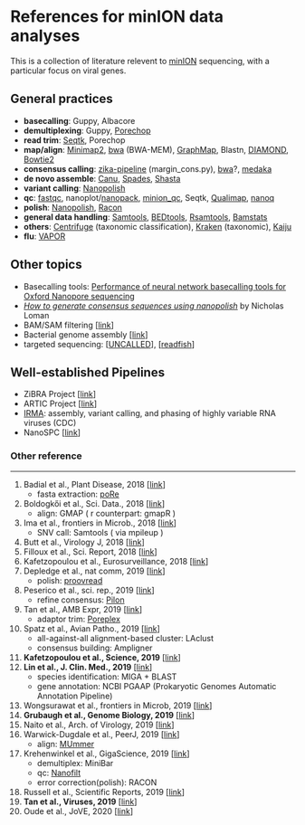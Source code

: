 # References for minION data analyses

This is a collection of literature relevent to [minION](http://nanoporetech.com/products/minion) sequencing, with a particular focus on viral genes. 

## General practices 

* __basecalling__: Guppy, Albacore
* __demultiplexing__: Guppy, [Porechop](https://github.com/rrwick/Porechop)
* __read trim__: [Seqtk](https://github.com/lh3/seqtk), Porechop
* __map/align__: [Minimap2](https://github.com/lh3/minimap2), [bwa](http://bio-bwa.sourceforge.net/bwa.shtml) (BWA-MEM), [GraphMap](https://github.com/isovic/graphmap), Blastn, [DIAMOND](https://github.com/bbuchfink/diamond), [Bowtie2](https://github.com/BenLangmead/bowtie2)
* __consensus calling__: [zika-pipeline](https://github.com/zibraproject/zika-pipeline) (margin_cons.py), [bwa](http://bio-bwa.sourceforge.net/bwa.shtml)?, [medaka](https://github.com/nanoporetech/medaka)
* __de novo assemble__: [Canu](https://github.com/marbl/canu), [Spades](http://cab.spbu.ru/software/spades/), [Shasta](https://github.com/chanzuckerberg/shasta)
* __variant calling__: [Nanopolish](https://github.com/jts/nanopolish)
* __qc__: [fastqc](https://www.bioinformatics.babraham.ac.uk/projects/fastqc/), nanoplot/[nanopack](https://github.com/wdecoster/nanopack), [minion_qc](https://github.com/roblanf/minion_qc), Seqtk, [Qualimap](http://qualimap.bioinfo.cipf.es), [nanoq](https://github.com/esteinig/nanoq)
* __polish__: [Nanopolish](https://github.com/jts/nanopolish), [Racon](https://github.com/isovic/racon)
* __general data handling__: [Samtools](https://github.com/samtools/samtools), [BEDtools](https://github.com/arq5x/bedtools2), [Rsamtools](http://bioconductor.org/packages/release/bioc/html/Rsamtools.html), [Bamstats](https://github.com/guigolab/bamstats)
* __others__: [Centrifuge](https://github.com/infphilo/centrifuge) (taxonomic classification), [Kraken](https://ccb.jhu.edu/software/kraken/) (taxonomic), [Kaiju](http://kaiju.binf.ku.dk)
* __flu__: [VAPOR](https://github.com/connor-lab/vapor)

## Other topics

* Basecalling tools: [Performance of neural network basecalling tools for Oxford Nanopore sequencing](https://github.com/rrwick/Basecalling-comparison) 
* [_How to generate consensus sequences using nanopolish_](http://lab.loman.net/2018/12/21/how-to-generate-consensus-sequences-on-nanopore/) by Nicholas Loman
* BAM/SAM filtering [[link](https://gist.github.com/davfre/8596159)]
* Bacterial genome assembly [[link](https://github.com/rrwick/Trycycler/wiki/Guide-to-bacterial-genome-assembly)]
* targeted sequencing: [[UNCALLED](https://github.com/skovaka/UNCALLED)], [[readfish](https://github.com/looselab/readfish)]

## Well-established Pipelines 

* ZiBRA Project [[link](https://github.com/zibraproject/zika-pipeline/blob/master/docs/index.md)]
* ARTIC Project [[link](http://artic.network/ebov/ebov-bioinformatics-sop.html)]
* [IRMA](https://wonder.cdc.gov/amd/flu/irma/): assembly, variant calling, and phasing of highly variable RNA viruses (CDC)
* NanoSPC [[link](https://nanospc.mmmoxford.uk)]

### Other reference 

<hr>



1. Badial et al., Plant Disease, 2018 [[link](https://apsjournals.apsnet.org/doi/abs/10.1094/PDIS-04-17-0488-RE)]
    - fasta extraction: [poRe](https://github.com/mw55309/poRe_docs)
2. Boldogkői et al., Sci. Data., 2018 [[link](https://www.nature.com/articles/sdata2018276)]
    - align: GMAP ( r counterpart: gmapR )
12. Ima et al., frontiers in Microb., 2018 [[link](https://www.frontiersin.org/articles/10.3389/fmicb.2018.02748/full)]
    - SNV call: Samtools ( via mpileup )
15. Butt et al., Virology J, 2018 [[link](https://virologyj.biomedcentral.com/articles/10.1186/s12985-018-1077-5)]
9. Filloux et al., Sci. Report, 2018 [[link](https://www.nature.com/articles/s41598-018-36042-7)]
12. Kafetzopoulou et al., Eurosurveillance, 2018 [[link](https://www.eurosurveillance.org/content/10.2807/1560-7917.ES.2018.23.50.1800228)]
1. Depledge et al., nat comm, 2019 [[link](https://www.nature.com/articles/s41467-019-08734-9)]
   - polish: [proovread](https://github.com/BioInf-Wuerzburg/proovread)
2. Peserico et al., sci. rep., 2019 [[link](https://www.nature.com/articles/s41598-018-37497-4)]
   - refine consensus: [Pilon](https://github.com/broadinstitute/pilon/wiki)
4. Tan et al., AMB Expr, 2019 [[link](https://amb-express.springeropen.com/articles/10.1186/s13568-019-0772-y)]
    - adaptor trim: [Poreplex](https://github.com/hyeshik/poreplex)
5. Spatz et al., Avian Patho., 2019 [[link](https://www.tandfonline.com/doi/full/10.1080/03079457.2019.1579298)]
   - all-against-all alignment-based cluster: LAclust
   - consensus building: Ampligner
6. __Kafetzopoulou et al., Science, 2019__ [[link](http://science.sciencemag.org/content/363/6422/74)]
8. __Lin et al., J. Clin. Med., 2019__ [[link](https://www.mdpi.com/2077-0383/8/3/351)]
   - species identification: MIGA + BLAST
   - gene annotation: NCBI PGAAP (Prokaryotic Genomes Automatic Annotation Pipeline)
6. Wongsurawat et al., frontiers in Microb, 2019 [[link](https://www.frontiersin.org/articles/10.3389/fmicb.2019.00260/full#h5)]
11. __Grubaugh et al., Genome Biology, 2019__ [[link](https://genomebiology.biomedcentral.com/articles/10.1186/s13059-018-1618-7)]
14. Naito et al., Arch. of Virology, 2019 [[link](https://link.springer.com/article/10.1007%2Fs00705-019-04254-5)]
16. Warwick-Dugdale et al., PeerJ, 2019 [[link](https://peerj.com/articles/6800/)] 
    - align: [MUmmer](https://github.com/mummer4/mummer/blob/master/MANUAL.md)
17. Krehenwinkel et al., GigaScience, 2019 [[link](https://academic.oup.com/gigascience/article/8/5/giz006/5368330#134713520)]
    - demultiplex: MiniBar
    - qc: [Nanofilt](https://github.com/wdecoster/nanofilt)  
    - error correction(polish): RACON
18. Russell et al., Scientific Reports, 2019 [[link](https://www.nature.com/articles/s41598-018-23641-7)] 
19. __Tan et al., Viruses, 2019__ [[link](https://github.com/ShaoyuanTan/PRRSVproject)] 
20. Oude et al., JoVE, 2020 [[link](https://www.jove.com/video/60906/validating-whole-genome-nanopore-sequencing-using-usutu-virus-as-an)] 


